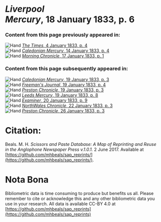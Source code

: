 # *Liverpool Mercury*, 18 January 1833, p. 6  
  
### Content from this page previously appeared in:  
![Hand](http://scissorsandpaste.net/wp-content/uploads/2017/06/smallhandpointer.png) [*The Times*, 4 January 1833, p. 4](https://mhbeals.github.io/sap_html/The-Times/The-Times-4-January-1833-p-4)  
![Hand](http://scissorsandpaste.net/wp-content/uploads/2017/06/smallhandpointer.png) [*Caledonian Mercury*, 14 January 1833, p. 4](https://mhbeals.github.io/sap_html/Caledonian-Mercury/Caledonian-Mercury-14-January-1833-p-4)  
![Hand](http://scissorsandpaste.net/wp-content/uploads/2017/06/smallhandpointer.png) [*Morning Chronicle*, 17 January 1833, p. 1](https://mhbeals.github.io/sap_html/Morning-Chronicle/Morning-Chronicle-17-January-1833-p-1)  
  
### Content from this page subsequently appeared in:  
![Hand](http://scissorsandpaste.net/wp-content/uploads/2017/06/smallhandpointer.png) [*Caledonian Mercury*, 19 January 1833, p. 3](https://mhbeals.github.io/sap_html/Caledonian-Mercury/Caledonian-Mercury-19-January-1833-p-3)  
![Hand](http://scissorsandpaste.net/wp-content/uploads/2017/06/smallhandpointer.png) [*Freeman's Journal*, 19 January 1833, p. 4](https://mhbeals.github.io/sap_html/Freeman's-Journal/Freeman's-Journal-19-January-1833-p-4)  
![Hand](http://scissorsandpaste.net/wp-content/uploads/2017/06/smallhandpointer.png) [*Preston Chronicle*, 19 January 1833, p. 3](https://mhbeals.github.io/sap_html/Preston-Chronicle/Preston-Chronicle-19-January-1833-p-3)  
![Hand](http://scissorsandpaste.net/wp-content/uploads/2017/06/smallhandpointer.png) [*Leeds Mercury*, 19 January 1833, p. 8](https://mhbeals.github.io/sap_html/Leeds-Mercury/Leeds-Mercury-19-January-1833-p-8)  
![Hand](http://scissorsandpaste.net/wp-content/uploads/2017/06/smallhandpointer.png) [*Examiner*, 20 January 1833, p. 9](https://mhbeals.github.io/sap_html/Examiner/Examiner-20-January-1833-p-9)  
![Hand](http://scissorsandpaste.net/wp-content/uploads/2017/06/smallhandpointer.png) [*NorthWales Chronicle*, 22 January 1833, p. 3](https://mhbeals.github.io/sap_html/NorthWales-Chronicle/NorthWales-Chronicle-22-January-1833-p-3)  
![Hand](http://scissorsandpaste.net/wp-content/uploads/2017/06/smallhandpointer.png) [*Preston Chronicle*, 26 January 1833, p. 3](https://mhbeals.github.io/sap_html/Preston-Chronicle/Preston-Chronicle-26-January-1833-p-3)  


# Citation: 

Beals. M. H. *Scissors and Paste Database: A Map of Reprinting and Reuse in the Anglophone Newspaper Press v.1.0.1.* 2 June 2017. Available at [https://github.com/mhbeals/sap_reprints/](https://github.com/mhbeals/sap_reprints/). 

# Nota Bona

Bibliometric data is time consuming to produce but benefits us all. Please remember to cite or acknowledge this and any other bibliometric data you use in your research. All data is available CC-BY 4.0 at [https://github.com/mhbeals/sap_reprints](https://github.com/mhbeals/sap_reprints)